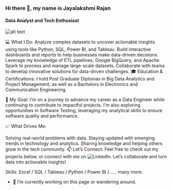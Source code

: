 ### Hi there 👋, my name is Jayalakshmi Rajan
#### Data Analyst and Tech Enthusiast
![alt text](https://ibb.co/FBJ8mrN)

💻 What I Do:
Analyze complex datasets to uncover actionable insights using tools like Python, SQL, Power BI, and Tableau.
Build interactive dashboards and reports to help businesses make data-driven decisions.
Leverage my knowledge of ETL pipelines, Google BigQuery, and Apache Spark to process and manage large-scale datasets.
Collaborate with teams to develop innovative solutions for data-driven challenges.
🎓 Education & Certifications:
I hold Post Graduate Diplomas in Big Data Analytics and Project Management, as well as a Bachelors in Electronics and 
Communication Engineering.

🌟 My Goal:
I'm on a journey to advance my career as a Data Engineer while continuing to contribute to impactful projects. I’m also exploring opportunities in Software Testing, leveraging my analytical skills to ensure software quality and performance.

📈 What Drives Me:

Solving real-world problems with data.
Staying updated with emerging trends in technology and analytics.
Sharing knowledge and helping others grow in the tech community.
📫 Let’s Connect:
Feel free to check out my projects below, or connect with me on ![LinkedIn](https://www.linkedin.com/in/jaya-lakshmi-r/). Let’s collaborate and turn data into actionable insights!

Skills: Excel / SQL / Tableau / Python / Power BI /...... many more. 

- 🔭 I’m currently working on this page or wandering around. 




